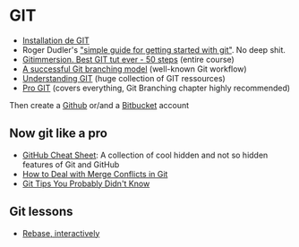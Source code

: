 GIT
===

- [Installation de GIT](http://git-scm.com/book/fr/D%C3%A9marrage-rapide-Installation-de-Git)
- Roger Dudler's ["simple guide for getting started with git"](http://rogerdudler.github.com/git-guide). No deep shit.
- [Gitimmersion. Best GIT tut ever - 50 steps](http://gitimmersion.com) (entire course)
- [A successful Git branching model](http://nvie.com/posts/a-successful-git-branching-model) (well-known Git workflow)
- [Understanding GIT](http://www.queness.com/post/16139/understanding-git) (huge collection of GIT ressources)
- [Pro GIT](http://www.git-scm.com/book) (covers everything, Git Branching chapter highly recommended)

Then create a [Github](http://github.com) or/and a [Bitbucket](https://bitbucket.org) account

## Now git like a pro

- [GitHub Cheat Sheet](https://github.com/tiimgreen/github-cheat-sheet): A collection of cool hidden and not so hidden features of Git and GitHub
- [How to Deal with Merge Conflicts in Git](http://css-tricks.com/deal-merge-conflicts-git/)
- [Git Tips You Probably Didn't Know](http://nigelb.me/2014-04-26-git-tips-you-probably-did-not-know.html)

## Git lessons

- [Rebase, interactively](http://phuu.net/2014/02/24/rebase-you-interactively-for-great-good.html)
